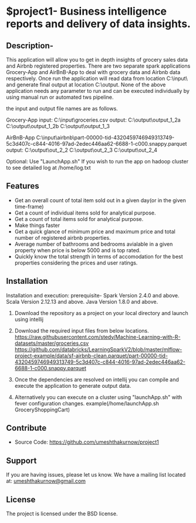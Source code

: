 $project1-
Business intelligence reports and delivery of data insights.
========
Description-
-----------
This application will allow you to get in depth insights of grocery sales data and Airbnb registered properties.
There are two separate spark applications Grocery-App and AirBnB-App to deal with grocery data and Airbnb data respectively.
Once run the application will read data from location C:\input\ and generate final output at location C:\output\.
None of the above application needs any parameter to run and can be executed individually by using manual run or automated tws pipeline.

the input and output file names are as follows.

Grocery-App
input: C:\input\groceries.csv
output: 
C:\output\output_1_2a
C:\output\output_1_2b
C:\output\output_1_3


AirBnB-App
C:\input\airbnb\part-00000-tid-4320459746949313749-5c3d407c-c844-4016-97ad-2edec446aa62-6688-1-c000.snappy.parquet
output:
C:\output\out_2_2
C:\output\out_2_3
C:\output\out_2_4


Optional:
Use "LaunchApp.sh" If you wish to run the app on hadoop cluster to see detailed
log at /home/log.txt

Features
--------

- Get an overall count of total item sold out in a given day(or in the given time-frame)
- Get a count of individual items sold for analytical purpose.
- Get a count of total items sold for analytical purpose.
- Make things faster
- Get a quick glance of minimum price and maximum price and total number of registered airbnb properties.
- Average number of bathrooms and bedrooms avialable in a given property when price is below 5000 and is top rated.
- Quickly know the total strength in terms of accomodation for the best properties considering the prices and user ratings.


Installation
------------

Installation and execution:
prerequisite- 
Spark Version 2.4.0 and above.
Scala Version 2.12.13 and above.
Java Version 1.8.0 and above.

1. Download the repository as a project on your local directory and launch using intellij
2. Download the required input files from below locations.
https://raw.githubusercontent.com/stedy/Machine-Learning-with-R-datasets/master/groceries.csv
https://github.com/databricks/LearningSparkV2/blob/master/mlflow-project-example/data/sf-airbnb-clean.parquet/part-00000-tid-4320459746949313749-5c3d407c-c844-4016-97ad-2edec446aa62-6688-1-c000.snappy.parquet

3. Once the dependencies are resolved on intellij you can compile and execute the application to generate output data.
4. Alternatively you can execute on a cluster using "launchApp.sh"
   with fever configuration changes.
   example(/home/launchApp.sh GroceryShoppingCart)

Contribute
----------

- Source Code: https://github.com/umeshthakurnow/project1

Support
-------

If you are having issues, please let us know.
We have a mailing list located at: umeshthakurnow@gmail.com

License
-------

The project is licensed under the BSD license.
